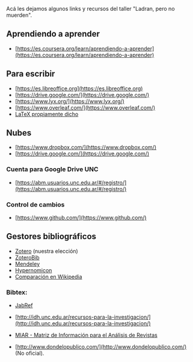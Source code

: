 Acá les dejamos algunos links y recursos del taller "Ladran, pero no muerden".

## Aprendiendo a aprender
+ [https://es.coursera.org/learn/aprendiendo-a-aprender](https://es.coursera.org/learn/aprendiendo-a-aprender)

## Para escribir

+ [https://es.libreoffice.org](https://es.libreoffice.org)
+ [https://drive.google.com/](https://drive.google.com/)
+ [https://www.lyx.org/](https://www.lyx.org/)
+ [https://www.overleaf.com/](https://www.overleaf.com/)
+ [LaTeX propiamente dicho](https://www.latex-project.org/)

## Nubes
+ [https://www.dropbox.com/](https://www.dropbox.com/)
+ [https://drive.google.com/](https://drive.google.com/)

### Cuenta para Google Drive UNC
+ [https://abm.usuarios.unc.edu.ar/#/registro/](https://abm.usuarios.unc.edu.ar/#/registro/)

### Control de cambios
+ [https://www.github.com/](https://www.github.com/)
    
## Gestores bibliográficos
+ [Zotero](https://www.zotero.org/) (nuestra elección)
+ [ZoteroBib](https://zbib.org/)
+ [Mendeley](https://www.mendeley.com/)
+ [Hypernomicon](http://hypernomicon.org/)
+ [Comparación en Wikipedia](https://en.wikipedia.org/wiki/Comparison_of_reference_management_software)

### Bibtex:
+ [JabRef](http://www.jabref.org/)

+ [http://idh.unc.edu.ar/recursos-para-la-investigacion/](http://idh.unc.edu.ar/recursos-para-la-investigacion/)
+ [MIAR - Matriz de Información para el Análisis de Revistas](http://miar.ub.edu/)
+ [http://www.dondelopublico.com/](http://www.dondelopublico.com/) (No oficial).
